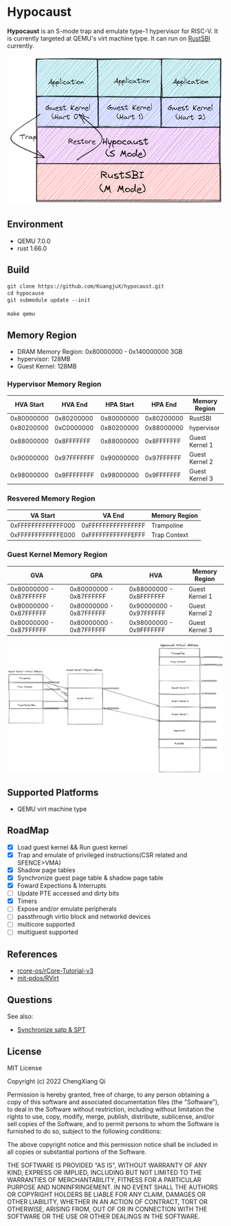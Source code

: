 # Hypocaust
**Hypocaust** is an S-mode trap and emulate type-1 hypervisor for RISC-V. It is currently targeted at QEMU's virt machine type. It can run on [RustSBI](https://github.com/rustsbi/rustsbi) currently.  

![](docs/images/hypocaust.png)

## Environment
- QEMU 7.0.0
- rust 1.66.0

## Build 
```
git clone https://github.com/KuangjuX/hypocaust.git
cd hypocause
git submodule update --init

make qemu
```

## Memory Region
- DRAM Memory Region: 0x80000000 - 0x140000000 3GB   
- hypervisor: 128MB  
- Guest Kernel: 128MB 

### Hypervisor Memory Region
| HVA Start | HVA End | HPA Start | HPA End | Memory Region |
| --------------| ----------- | -------------- | ------------ | -------------  |
| 0x80000000    | 0x80200000  | 0x80000000     | 0x80200000   |RustSBI        |
| 0x80200000    | 0xC0000000  | 0x80200000     | 0x88000000   |hypervisor     |
| 0x88000000    | 0x8FFFFFFF  | 0x88000000 | 0x8FFFFFFF | Guest Kernel 1   |
| 0x90000000    | 0x97FFFFFFF  | 0x90000000 | 0x97FFFFFF | Guest Kernel 2   |
| 0x98000000    | 0x9FFFFFFFF  | 0x98000000 | 0x9FFFFFFF | Guest Kernel 3   |

### Resvered Memory Region
| VA Start | VA End | Memory Region |
| ---------|--------| -------------- |
| 0xFFFFFFFFFFFFF000 | 0xFFFFFFFFFFFFFFFF | Trampoline |
| 0xFFFFFFFFFFFFE000 | 0xFFFFFFFFFFFFEFFF | Trap Context |

### Guest Kernel Memory Region
| GVA | GPA | HVA | Memory Region |  
| ---- | ---- | ---- | ---- |  
| 0x80000000 - 0x87FFFFFF | 0x80000000 - 0x87FFFFFF | 0x88000000 - 0x8FFFFFFF | Guest Kernel 1 | 
| 0x80000000 - 0x87FFFFFF | 0x80000000 - 0x87FFFFFF | 0x90000000 - 0x97FFFFFF | Guest Kernel 2|
| 0x80000000 - 0x87FFFFFF | 0x80000000 - 0x87FFFFFF | 0x98000000 - 0x9FFFFFFF | Guest Kernel 3 |

![](docs/images/layout.png)

## Supported Platforms
- QEMU virt machine type

## RoadMap
- [x] Load guest kernel && Run guest kernel
- [x] Trap and emulate of privileged instructions(CSR related and SFENCE>VMA)
- [x] Shadow page tables
- [x] Synchronize guest page table & shadow page table
- [x] Foward Expections & Interrupts
- [ ] Update PTE accessed and dirty bits
- [x] Timers
- [ ] Expose and/or emulate peripherals
- [ ] passthrough virtio block and networkd devices
- [ ] multicore supported
- [ ] multiguest supported

## References
- [rcore-os/rCore-Tutorial-v3](https://github.com/rcore-os/rCore-Tutorial-v3)
- [mit-pdos/RVirt](https://github.com/mit-pdos/RVirt)

## Questions
See also:
- [Synchronize satp & SPT](https://github.com/KuangjuX/hypocaust/issues/1)

## License
MIT License

Copyright (c) 2022 ChengXiang Qi

Permission is hereby granted, free of charge, to any person obtaining a copy
of this software and associated documentation files (the "Software"), to deal
in the Software without restriction, including without limitation the rights
to use, copy, modify, merge, publish, distribute, sublicense, and/or sell
copies of the Software, and to permit persons to whom the Software is
furnished to do so, subject to the following conditions:

The above copyright notice and this permission notice shall be included in all
copies or substantial portions of the Software.

THE SOFTWARE IS PROVIDED "AS IS", WITHOUT WARRANTY OF ANY KIND, EXPRESS OR
IMPLIED, INCLUDING BUT NOT LIMITED TO THE WARRANTIES OF MERCHANTABILITY,
FITNESS FOR A PARTICULAR PURPOSE AND NONINFRINGEMENT. IN NO EVENT SHALL THE
AUTHORS OR COPYRIGHT HOLDERS BE LIABLE FOR ANY CLAIM, DAMAGES OR OTHER
LIABILITY, WHETHER IN AN ACTION OF CONTRACT, TORT OR OTHERWISE, ARISING FROM,
OUT OF OR IN CONNECTION WITH THE SOFTWARE OR THE USE OR OTHER DEALINGS IN THE
SOFTWARE.

